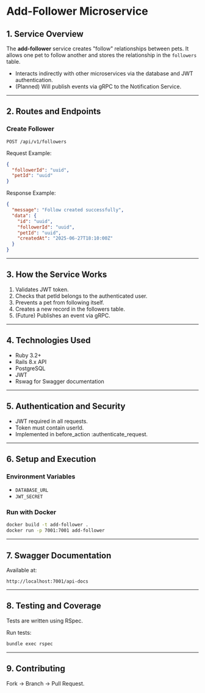 # Add-Follower Microservice

## 1. Service Overview

The **add-follower** service creates "follow" relationships between pets. It allows one pet to follow another and stores the relationship in the `followers` table.

- Interacts indirectly with other microservices via the database and JWT authentication.
- (Planned) Will publish events via gRPC to the Notification Service.

---

## 2. Routes and Endpoints

### Create Follower

```http
POST /api/v1/followers
```

Request Example:

```json
{
  "followerId": "uuid",
  "petId": "uuid"
}
```

Response Example:

```json
{
  "message": "Follow created successfully",
  "data": {
    "id": "uuid",
    "followerId": "uuid",
    "petId": "uuid",
    "createdAt": "2025-06-27T18:10:00Z"
  }
}
```

---

## 3. How the Service Works
1. Validates JWT token.
2. Checks that petId belongs to the authenticated user.
3. Prevents a pet from following itself.
4. Creates a new record in the followers table.
5. (Future) Publishes an event via gRPC.

---

## 4. Technologies Used

- Ruby 3.2+
- Rails 8.x API
- PostgreSQL
- JWT
- Rswag for Swagger documentation

---

## 5. Authentication and Security

- JWT required in all requests.
- Token must contain userId.
- Implemented in before_action :authenticate_request.

---

## 6. Setup and Execution

### Environment Variables

- `DATABASE_URL`
- `JWT_SECRET`

### Run with Docker

```bash
docker build -t add-follower .
docker run -p 7001:7001 add-follower
```

---

## 7. Swagger Documentation

Available at:

```
http://localhost:7001/api-docs
```

---

## 8. Testing and Coverage

Tests are written using RSpec.

Run tests:

```bash
bundle exec rspec
```

---

## 9. Contributing 
Fork → Branch → Pull Request.
